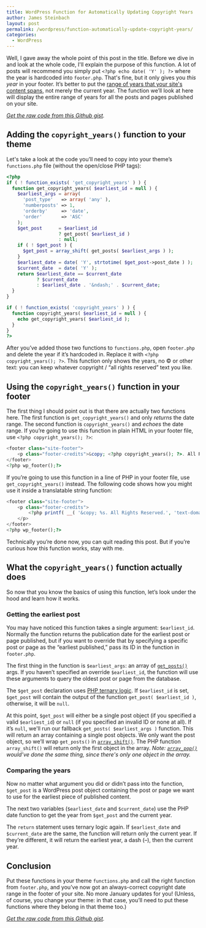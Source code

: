 ```yaml
---
title: WordPress Function for Automatically Updating Copyright Years
author: James Steinbach
layout: post
permalink: /wordpress/function-automatically-update-copyright-years/
categories:
  - WordPress
---
```


Well, I gave away the whole point of this post in the title. Before we dive in and look at the whole code, I'll explain the purpose of this function. A lot of posts will recommend you simply put `<?php echo date( 'Y' ); ?>` where the year is hardcoded into `footer.php`. That's fine, but it only gives you *this year* in your footer. It&#8217;s better to put the [range of years that your site's content spans](http://info.legalzoom.com/write-copyright-statement-website-21115.html), not merely the current year. The function we&#8217;ll look at here will display the entire range of years for all the posts and pages published on your site.

*[Get the raw code from this Github gist](https://gist.github.com/jdsteinbach/e2646846ede81458f0c4).*


## Adding the `copyright_years()` function to your theme

Let's take a look at the code you&#8217;ll need to copy into your theme&#8217;s `functions.php` file (without the open/close PHP tags):

~~~php
<?php
if ( ! function_exists( 'get_copyright_years' ) ) {
  function get_copyright_years( $earliest_id = null ) {
    $earliest_args = array(
      'post_type'   => array( 'any' ),
      'numberposts' => 1,
      'orderby'     => 'date',
      'order'       => 'ASC'
    );
    $get_post      = $earliest_id
                   ? get_post( $earliest_id )
                   : null;
    if ( ! $get_post ) {
      $get_post = array_shift( get_posts( $earliest_args ) );
    }
    $earliest_date = date( 'Y', strtotime( $get_post->post_date ) );
    $current_date  = date( 'Y' );
    return $earliest_date == $current_date
           ? $current_date
           : $earliest_date . '&ndash;' . $current_date;
  }
}

if ( ! function_exists( 'copyright_years' ) ) {
  function copyright_years( $earliest_id = null ) {
    echo get_copyright_years( $earliest_id );
  }
}
?>
~~~

After you&#8217;ve added those two functions to `functions.php`, open `footer.php` and delete the year if it&#8217;s hardcoded in. Replace it with `<?php copyright_years(); ?>`. This function only shows the years, no &copy; or other text: you can keep whatever copyright / &#8220;all rights reserved&#8221; text you like.

## Using the `copyright_years()` function in your footer

The first thing I should point out is that there are actually two functions here. The first function is `get_copyright_years()` and only *returns* the date range. The second function is `copyright_years()` and *echoes* the date range. If you&#8217;re going to use this function in plain HTML in your footer file, use `<?php copyright_years(); ?>`:

~~~php
<footer class="site-footer">
	<p class="footer-credits">&copy; <?php copyright_years(); ?>. All Rights Reserved.</p>
</footer>
<?php wp_footer();?>
~~~

If you&#8217;re going to use this function in a line of PHP in your footer file, use `get_copyright_years()` instead. The following code shows how you might use it inside a translatable string function:

~~~php
<footer class="site-footer">
	<p class="footer-credits">
		<?php printf( __( '&copy; %s. All Rights Reserved.', 'text-domain' ), get_copyright_years() ); ?>
	</p>
</footer>
<?php wp_footer();?>
~~~

Technically you&#8217;re done now, you can quit reading this post. But if you&#8217;re curious how this function works, stay with me.

## What the `copyright_years()` function actually does

So now that you know the basics of using this function, let&#8217;s look under the hood and learn how it works.

### Getting the earliest post

You may have noticed this function takes a single argument: `$earliest_id`. Normally the function returns the publication date for the earliest post or page published, but if you want to override that by specifying a specific post or page as the &#8220;earliest published,&#8221; pass its ID in the function in `footer.php`.

The first thing in the function is `$earliest_args`: an array of [`get_posts()`](https://codex.wordpress.org/Template_Tags/get_posts) args. If you haven&#8217;t specified an override `$earliest_id`, the function will use these arguments to query the oldest post or page from the database.

The `$get_post` declaration uses [PHP ternary logic](http://php.net/manual/en/language.operators.comparison.php#language.operators.comparison.ternary). If `$earliest_id` is set, `$get_post` will contain the output of the function `get_post( $earliest_id )`, otherwise, it will be `null`.

At this point, `$get_post` will either be a single post object (if you specified a valid `$earliest_id`) or `null` (if you specified an invalid ID or none at all). If it&#8217;s `null`, we'll run our fallback `get_posts( $earliest_args )` function. This will return an array containing a single post objects. We only want the post object, so we&#8217;ll wrap `get_posts()` in [`array_shift()`](http://php.net/manual/en/function.array-shift.php). The PHP function `array_shift()` will return only the first object in the array. *Note: [`array_pop()`](http://php.net/manual/en/function.array-pop.php) would&#8217;ve done the same thing, since there's only one object in the array.*

### Comparing the years

Now no matter what argument you did or didn&#8217;t pass into the function, `$get_post` is a WordPress post object containing the post or page we want to use for the earliest piece of published content.

The next two variables (`$earliest_date` and `$current_date`) use the PHP date function to get the year from `$get_post` and the current year.

The `return` statement uses ternary logic again. If `$earliest_date` and `$current_date` are the same, the function will return only the current year. If they&#8217;re different, it will return the earliest year, a dash (&ndash;), then the current year.

## Conclusion

Put these functions in your theme `functions.php` and call the right function from `footer.php`, and you&#8217;ve now got an always-correct copyright date range in the footer of your site. No more January updates for you! (Unless, of course, you change your theme: in that case, you&#8217;ll need to put these functions where they belong in that theme too.)

*[Get the raw code from this Github gist](https://gist.github.com/jdsteinbach/e2646846ede81458f0c4).*
